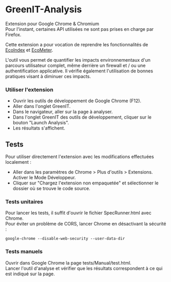 # GreenIT-Analysis 

Extension pour Google Chrome & Chromium   
Pour l'instant, certaines API utilisées ne sont pas prises en charge par Firefox. 

Cette extension a pour vocation de reprendre les fonctionnalités de [EcoIndex](http://www.ecoindex.fr/) et [EcoMeter](http://www.ecometer.org/).

L'outil vous permet de quantifier les impacts environnementaux d'un parcours utilisateur complet, même derrière un firewall et / ou une authentification applicative. Il vérifie également l'utilisation de bonnes pratiques visant à diminuer ces impacts.


### Utiliser l'extension
* Ouvrir les outils de développement de Google Chrome (F12).   
* Aller dans l'onglet GreenIT.   
* Dans le navigateur, aller sur la page à analyser.
* Dans l'onglet GreenIT des outils de développement, cliquer sur le bouton "Launch Analysis".
* Les résultats s'affichent.


## Tests
Pour utiliser directement l'extension avec les modifications effectuées localement :   
* Aller dans les paramètres de Chrome > Plus d'outils > Extensions. Activer le Mode Développeur. 
* Cliquer sur "Chargez l'extension non empaquetée" et sélectionner le dossier où se trouve le code source. 


### Tests unitaires
Pour lancer les tests, il suffit d'ouvrir le fichier SpecRunner.html avec Chrome.   
Pour éviter un problème de CORS, lancer Chrome en désactivant la sécurité :   

```
google-chrome --disable-web-security --user-data-dir
```

### Tests manuels
Ouvrir dans Google Chrome la page tests/Manual/test.html.   
Lancer l'outil d'analyse et vérifier que les résultats correspondent à ce qui est indiqué sur la page.   


